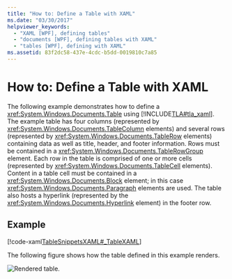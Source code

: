 ```yaml
---
title: "How to: Define a Table with XAML"
ms.date: "03/30/2017"
helpviewer_keywords: 
  - "XAML [WPF], defining tables"
  - "documents [WPF], defining tables with XAML"
  - "tables [WPF], defining with XAML"
ms.assetid: 83f2dc58-437e-4cdc-b5dd-0019810c7a85
---
```

# How to: Define a Table with XAML
The following example demonstrates how to define a <xref:System.Windows.Documents.Table> using [!INCLUDE[TLA#tla_xaml](../../../../includes/tlasharptla-xaml-md.md)].  The example table has four columns (represented by <xref:System.Windows.Documents.TableColumn> elements) and several rows (represented by <xref:System.Windows.Documents.TableRow> elements) containing data as well as title, header, and footer information.  Rows must be contained in a <xref:System.Windows.Documents.TableRowGroup> element.  Each row in the table is comprised of one or more cells (represented by <xref:System.Windows.Documents.TableCell> elements).  Content in a table cell must be contained in a <xref:System.Windows.Documents.Block> element; in this case <xref:System.Windows.Documents.Paragraph> elements are used.  The table also hosts a hyperlink (represented by the <xref:System.Windows.Documents.Hyperlink> element) in the footer row.  
  
## Example  
 [!code-xaml[TableSnippetsXAML#_TableXAML](../../../../samples/snippets/csharp/VS_Snippets_Wpf/TableSnippetsXAML/CS/Window1.xaml#_tablexaml)]  
  
 The following figure shows how the table defined in this example renders.  
  
 ![Rendered table.](../../../../docs/framework/wpf/advanced/media/tableeg.png "TableEG")
